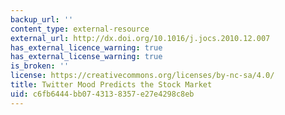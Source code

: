 ```yaml
---
backup_url: ''
content_type: external-resource
external_url: http://dx.doi.org/10.1016/j.jocs.2010.12.007
has_external_licence_warning: true
has_external_license_warning: true
is_broken: ''
license: https://creativecommons.org/licenses/by-nc-sa/4.0/
title: Twitter Mood Predicts the Stock Market
uid: c6fb6444-bb07-4313-8357-e27e4298c8eb
---
```

